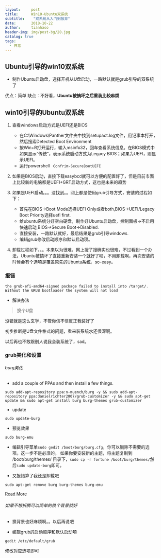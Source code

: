 ```yaml
---
layout:     post
title:      Win10-Ubuntu双系统
subtitle:    "双系统从入门到放弃"
date:       2018-10-22
author:     tianhaoo
header-img: img/post-bg/20.jpg
catalog: true
tags:
  - 日常
---
```








## Ubuntu引导的win10双系统

* 制作Ubuntu启动盘，选择开机从U盘启动，一路默认就是grub引导的双系统了

优点：简单
缺点：不好看，**Ubuntu被搞坏之后重装比较麻烦**

## win10引导的Ubuntu双系统
<!-- more -->
1. 查看windows启动方式是UEFI还是BIOS
    - 在C:\Windows\Panther文件夹中找到setupact.log文件，用记事本打开，然后搜索Detected Boot Environment
    - 按Win+R打开运行，输入msinfo32，回车查看系统信息。在BIOS模式中如果显示“传统”，表示系统启动方式为Legacy BIOS；如果为UEFI，则显示UEFI。
    - 运行powershell ` Confrim-SecureBootUEFI`

2. 如果是BIOS启动，直接下载easybcd就可以方便的配置好了，但是目前市面上比较新的电脑都是UEFI+GRT启动方式，这也是未来的趋势

3. 如果是UEFI启动。。。没找到。。网上都是使用grub引导方式，安装的过程如下：
    - 首先在BIOS->Boot Mode选择UEFI Only或者both,BIOS->UEFI/Legacy Boot Priority选择uefi first.
    - 给ubuntu系统分好空白硬盘，制作好Ubuntu启动盘，控制面板->不启用快速启动,BIOS->Secure Boot->Disabled.
    - 直接安装，一路默认就好，最后结果是grub引导windows.
    - 编辑grub修改启动顺序和默认启动项。

4. 卸载过程如下。。。本来以为很难，网上搜了搜确实也很难，不过看到一个办法，Ubuntu被搞坏了直接重新安装一个就好了呗，不用卸载啊，再次安装的时候会有个选项是覆盖原先的Ubuntu系统，so-easy。

### 报错

```
the grub-efi-amd64-signed package failed to install into /target/. Without the GRUB bootloader the system will not load
```
* 解决办法

> 换个U盘

没错就是这么玄学，不管你信不信反正我装好了

初步推断是U盘文件格式的问题，看来装系统水还很深啊。

以后再也不敢跟别人说我会装系统了，sad。

### grub美化和设置

###### burg美化

* add a couple of PPAs and then install a few things.

```
sudo add-apt-repository ppa:n-muench/burg -y && sudo add-apt-repository ppa:danielrichter2007/grub-customizer -y && sudo apt-get update && sudo apt-get install burg burg-themes grub-customizer
```

* update

```
sudo update-burg
```

* 预览效果

```
sudo burg-emu
```

* 编辑引导菜单`sudo gedit /boot/burg/burg.cfg`，你可以删除不需要的选项。这一步不是必须的。
如果你要安装新的主题，将主题复制到 /boot/burg/themes/ 目录下，`sudo cp -r fortune /boot/burg/themes/`然后`sudo update-burg`即可。

* 又报错算了我还是卸载吧

```
sudo apt-get remove burg burg-themes burg-emu
```

[Read More](http://howtoubuntu.org/how-to-make-your-dual-boot-better-with-burg)

###### 如果不想折腾可以简单的换个背景就好

* 换背景也好麻烦啊。。以后再说吧

* 编辑grub的启动顺序和默认启动项

```
gedit /etc/default/grub
```
修改对应选项即可
